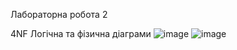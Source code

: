 Лабораторна робота 2




4NF
Логічна та фізична діаграми
![image](https://user-images.githubusercontent.com/45047703/117572520-e74f6a80-b0db-11eb-96eb-6bbba1e05344.png)
![image](https://user-images.githubusercontent.com/45047703/117573312-d7398a00-b0df-11eb-8151-291dde0c0b41.png)


